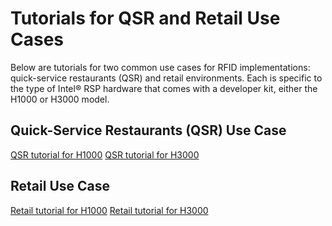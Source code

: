 # Tutorials for QSR and Retail Use Cases
Below are tutorials for two common use cases for RFID implementations: quick-service restaurants (QSR) and retail environments. Each is specific to the type of Intel&reg; RSP hardware that comes with a developer kit, either the H1000 or H3000 model.

## Quick-Service Restaurants (QSR) Use Case
[QSR tutorial for H1000](./QSR_H1000_use_case.md)
[QSR tutorial for H3000](./QSR_H3000_use_case.md)
## Retail Use Case
[Retail tutorial for H1000](./Retail_H1000_use_case.md)
[Retail tutorial for H3000](./Retail_H3000_use_case.md)
